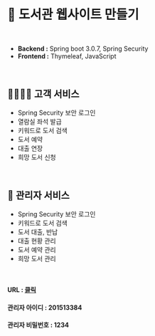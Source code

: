 # 📖 도서관 웹사이트 만들기
<br>

- **Backend :** Spring boot 3.0.7,   Spring Security
- **Frontend :** Thymeleaf, JavaScript

<Br>

## 👨‍👩‍👦‍👦 고객 서비스
  - Spring Security 보안 로그인
  - 열람실 좌석 발급
  - 키워드로 도서 검색
  - 도서 예약
  - 대출 연장
  - 희망 도서 신청

<Br>

## 👥 관리자 서비스
  - Spring Security 보안 로그인
  - 키워드로 도서 검색
  - 도서 대출, 반납
  - 대출 현황 관리
  - 도서 예약 관리
  - 희망 도서 관리

<Br>

 #### URL : [클릭](http://121.187.22.37:8088/)
 #### 관리자 아이디 : 201513384
 #### 관리자 비밀번호 : 1234
